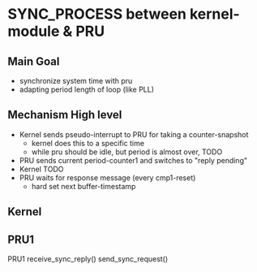 # SYNC_PROCESS between kernel-module & PRU

## Main Goal

- synchronize system time with pru
- adapting period length of loop (like PLL)

## Mechanism High level

- Kernel sends pseudo-interrupt to PRU for taking a counter-snapshot
  - kernel does this to a specific time
  - while pru should be idle, but period is almost over, TODO
- PRU sends current period-counter1 and switches to "reply pending"
- Kernel TODO
- PRU waits for response message (every cmp1-reset)
  - hard set next buffer-timestamp

## Kernel



## PRU1

PRU1
receive_sync_reply()
send_sync_request()

